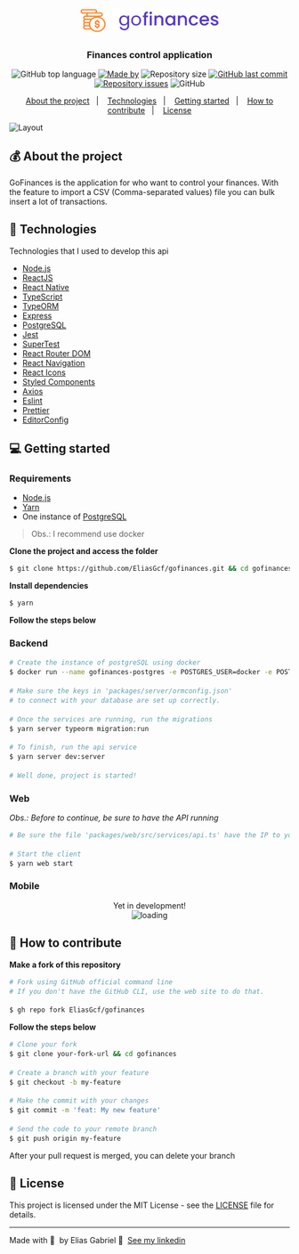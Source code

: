 <h1 align="center">
  <img src=".github/logo.svg" alt="GoFinances" width="250px">
</h1>

<h3 align="center">
  Finances control application
</h3>

<p align="center">
  <img alt="GitHub top language" src="https://img.shields.io/github/languages/top/EliasGcf/gofinances?color=%235636D3">
  <a href="https://www.linkedin.com/in/eliasgcf/"><img alt="Made by" src="https://img.shields.io/badge/made%20by-Elias%20Gabriel-%235636D3"></a>
  <img alt="Repository size" src="https://img.shields.io/github/repo-size/EliasGcf/gofinances?color=%235636D3">
  <a href="https://github.com/EliasGcf/gofinances/commits/master"><img alt="GitHub last commit" src="https://img.shields.io/github/last-commit/EliasGcf/gofinances?color=%235636D3"></a>
  <a href="https://github.com/EliasGcf/gofinances/issues"><img alt="Repository issues" src="https://img.shields.io/github/issues/EliasGcf/gofinances?color=%235636D3"></a>
  <img alt="GitHub" src="https://img.shields.io/github/license/EliasGcf/gofinances?color=%235636D3">
</p>

<p align="center">
  <a href="#-about-the-project">About the project</a>&nbsp;&nbsp;&nbsp;|&nbsp;&nbsp;&nbsp;
  <a href="#-technologies">Technologies</a>&nbsp;&nbsp;&nbsp;|&nbsp;&nbsp;&nbsp;
  <a href="#-getting-started">Getting started</a>&nbsp;&nbsp;&nbsp;|&nbsp;&nbsp;&nbsp;
  <a href="#-how-to-contribute">How to contribute</a>&nbsp;&nbsp;&nbsp;|&nbsp;&nbsp;&nbsp;
  <a href="#-license">License</a>
</p>

<!-- <p id="insomniaButton" align="center">
  <a href="" target="_blank">
    <img src="https://insomnia.rest/images/run.svg" alt="Run in Insomnia">
  </a>
</p> -->

<img alt="Layout" src="https://res.cloudinary.com/eliasgcf/image/upload/v1587423410/gofinances/mockup_lqgnbt.png">

## 💰 About the project

GoFinances is the application for who want to control your finances. With the feature to import a CSV (Comma-separated values) file you can bulk insert a lot of transactions.

## 🚀 Technologies

Technologies that I used to develop this api

- [Node.js](https://nodejs.org/)
- [ReactJS](https://reactjs.org/)
- [React Native](https://reactnative.dev/)
- [TypeScript](https://www.typescriptlang.org/)
- [TypeORM](https://typeorm.io/#/)
- [Express](https://expressjs.com/pt-br/)
- [PostgreSQL](https://www.postgresql.org/)
- [Jest](https://jestjs.io/)
- [SuperTest](https://github.com/visionmedia/supertest)
- [React Router DOM](https://reacttraining.com/react-router/)
- [React Navigation](https://reactnavigation.org/)
- [React Icons](https://react-icons.netlify.com/#/)
- [Styled Components](https://styled-components.com/)
- [Axios](https://github.com/axios/axios)
- [Eslint](https://eslint.org/)
- [Prettier](https://prettier.io/)
- [EditorConfig](https://editorconfig.org/)

## 💻 Getting started

<!-- Importe o arquivo `Insomnia.json` no Insomnia ou clique no botão [Run in Insomnia](#insomniaButton) -->

### Requirements

- [Node.js](https://nodejs.org/en/)
- [Yarn](https://classic.yarnpkg.com/)
- One instance of [PostgreSQL](https://www.postgresql.org/)

> Obs.: I recommend use docker

**Clone the project and access the folder**

```bash
$ git clone https://github.com/EliasGcf/gofinances.git && cd gofinances
```

**Install dependencies**

```bash
$ yarn
```

**Follow the steps below**

### Backend

```bash
# Create the instance of postgreSQL using docker
$ docker run --name gofinances-postgres -e POSTGRES_USER=docker -e POSTGRES_PASSWORD=docker -e POSTGRES_DB=gofinances -p 5432:5432 -d postgres

# Make sure the keys in 'packages/server/ormconfig.json'
# to connect with your database are set up correctly.

# Once the services are running, run the migrations
$ yarn server typeorm migration:run

# To finish, run the api service
$ yarn server dev:server

# Well done, project is started!
```

### Web

_Obs.: Before to continue, be sure to have the API running_

```bash
# Be sure the file 'packages/web/src/services/api.ts' have the IP to your API

# Start the client
$ yarn web start
```

### Mobile

<!-- _ps: Antes de executar, lembre-se de iniciar o backend deste projeto_ -->

<p align="center">
 Yet in development!
 <br />
 <img src="https://media.giphy.com/media/3oEjI6SIIHBdRxXI40/giphy.gif" alt="loading">
</p>

## 🤔 How to contribute

**Make a fork of this repository**

```bash
# Fork using GitHub official command line
# If you don't have the GitHub CLI, use the web site to do that.

$ gh repo fork EliasGcf/gofinances
```

**Follow the steps below**

```bash
# Clone your fork
$ git clone your-fork-url && cd gofinances

# Create a branch with your feature
$ git checkout -b my-feature

# Make the commit with your changes
$ git commit -m 'feat: My new feature'

# Send the code to your remote branch
$ git push origin my-feature
```

After your pull request is merged, you can delete your branch

## 📝 License

This project is licensed under the MIT License - see the [LICENSE](LICENSE) file for details.

---

Made with 💜 &nbsp;by Elias Gabriel 👋 &nbsp;[See my linkedin](https://www.linkedin.com/in/eliasgcf/)
